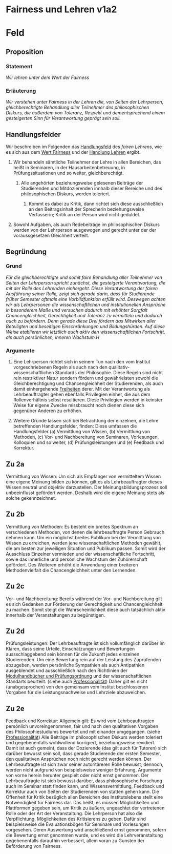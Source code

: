 <!---
   NAME - The NAME of this project is:
ethos

  FILE - The FILENAME of the current file is:
/v1a2.md

  CREATION - This project was CREATED on:
2017-01-28-16:15:00 UTC

  MODIFICATION - This project was last MODIFIED on:
2017-01-28-16:15:00 UTC

  VERSION - The current VERSION of this project is:
<git-commit-hash>-2017-01-28-16:15:00 UTC

  CREATOR(S) - This project was CREATED by:
Michael Czechowski, Martin Maga

  CONTACT - You can CONTACT the creator(s) or developer(s) of this project at:
E-Mail: mail@martinmaga.de

  COPYRIGHT - The COPYRIGHT holder of this project is:
COPYRIGHT (c) 2016 Martin Maga

  LICENSE - This project is LICENSED under the following license:
Martin Maga 2016 CC BY-SA 4.0 https://creativecommons.org

  SUBFILE – This is a SUBFILE! For more INFORMATION on this project go to:
/README.md
--->

# Fairness und Lehren v1a2

# Feld
## Proposition
### Statement
*Wir lehren unter dem Wert der Fairness*

### Erläuterung
*Wir verstehen unter Fairness in der Lehren die, von Seiten der Lehrperson, gleichberechtigte Behandlung aller Teilnehmer des philosophischen Diskurs, die außerdem von Toleranz, Respekt und dementsprechend einem gesteigerten Sinn für Verantwortung geprägt sein soll.*

## Handlungsfelder
Wir beschreiben im Folgenden das [Handlungsfeld](../synopsis/reasons.md) des *fairen Lehrens*, wie es sich aus dem [Wert Fairness](../values/v1_fairness.md) und der [Handlung Lehren](../actions/a2_teach.md) ergibt.

1. Wir behandeln sämtliche Teilnehmer der Lehre in allen Bereichen, das heißt in Seminaren, in der Hausarbeitenbetreuung, in Prüfungssituationen und so weiter, gleichberechtigt.

    1. Alle angehörten beziehungsweise gelesenen Beiträge der Studierenden und Mitdozierenden innhalb dieser Bereiche und des philosophischen Diskurs, werden toleriert.

        1. Kommt es dabei zu Kritik, dann richtet sich diese ausschließlich an den Beitragsinhalt der Sprecherin beziehungsweise Verfasserin; Kritik an der Person wird nicht geduldet.


2. Sowohl Aufgaben, als auch Redebeiträge im philosophischen Diskurs werden von der Lehrperson ausgewogen und gerecht unter der der voraussgesetzen Gleichheit verteilt.

## Begründung
### Grund
*Für die gleichberechtigte und somit faire Behandlung aller Teilnehmer von Seiten der Lehrperson spricht zunächst, die gesteigerte Verantwortung, die mit der Rolle des Lehrenden einhergeht. Diese Verantwortung der fairen Ausführung seiner Rolle, zeigt sich gerade darin, dass für Studierende früher Semester oftmals eine Vorbildfunktion erfüllt wird. Deswegen achten wir als Lehrpersonen die wissenschaftlichen und institutionellen Ansprüche in besonderem Maße und versuchen dadurch mit erhöhter Sorgfalt Chancengleichheit, Gerechtigkeit und Toleranz zu vermitteln und dadurch auch zu befördern. Denn gerade diese Drei fördern das Mitwirken aller Beteiligten und beseitigen Einschränkungen und Bildungshürden. Auf diese Weise etablieren wir letztlich auch aktiv den wissenschaftlichen Fortschritt, als auch persönlichen, inneren Wachstum.H*

### Argumente
1. Eine Lehrperson richtet sich in seinem Tun nach den vom Institut vorgeschriebenen Regeln als auch nach den qualitativ-wissenschaftlichen Standards der Philosophie. Diese Regeln sind nicht rein restriktiver Natur sondern fördern und gewährleisten sowohl die Gleichberechtigung und Chancengleichheit der Studierenden, als auch damit einhergehende [Freiheiten](./v2a2.md) derer. Mit der Verantwortung als Lehrbeauftragter gehen ebenfalls Privilegien einher, die aus dem Rollenverhältnis selbst resultieren. Diese Privilegien werden in keinster Weise für eigene Zwecke missbraucht noch dienen diese sich gegenüber Anderen zu erhöhen.

2. Weitere Gründe lassen sich bei Betrachtung der einzelnen, die Lehre betreffenden Handlungsfelder, finden:
Diese umfassen die Handlungsfelder (a) Vermittlung von Wissen, (b) Vermittlung von Methoden, (c) Vor- und Nachbereitung von Seminaren, Vorlesungen, Kolloquien und so weiter, (d) Prüfungsleistungen und (e) Feedback und Korrektur.

## Zu 2a
Vermittlung von Wissen: Um sich als Empfänger von vermitteltem Wissen eine eigene Meinung bilden zu können, gilt es als Lehrbeauftragter dieses Wissen neutral und objektiv darzustellen. Der Meinungsbildungsprozess soll unbeeinflusst gefördert werden. Deshalb wird die eigene Meinung stets als solche gekennzeichnet.

## Zu 2b
Vermittlung von Methoden: Es besteht ein breites Spektrum an verschiedenen Methoden, von denen die lehrbeauftragte Person Gebrauch nehmen kann. Um ein möglichst breites Publikum bei der Vermittlung von Wissen zu erreichen, werden jene wissenschaftlichen Methoden gewählt, die am besten zur jeweiligen Situation und Publikum passen. Somit wird der Ausschluss Einzelner vermieden und der wissenschaftliche Fortschritt, sowie das innerliche und persönliche Wachstum der Zuhörerschaft gefördert. Des Weiteren erhöht die Anwendung einer breiteren Methodenvielfalt die Chancengleichheit unter den Lernenden.

## Zu 2c
Vor- und Nachbereitung: Bereits während der Vor- und Nachbereitung gilt es sich Gedanken zur Förderung der Gerechtigkeit und Chancengleichheit zu machen. Somit steigt die Wahrscheinlichkeit diese auch tatsächlich aktiv innerhalb der Veranstaltungen zu begünstigen.

## Zu 2d
Prüfungsleistungen: Der Lehrbeauftragte ist sich vollumfänglich darüber im Klaren, dass seine Urteile, Einschätzungen und Bewertungen aussschlaggebend sein können für die Zukunft jedes einzelnen Studierenden. Um eine Bewertung rein auf der Leistung des Zuprüfenden abzugeben, werden persönliche Sympathien als auch Antipathien ausgeblendet und ausschließlich nach den Richtlinien der [Modulhandbücher und Prüfungsordnung](http://www.uni-stuttgart.de/bologna/modulhandbuecher/index.html) und der wissenschaftlichen Standarts beurteilt. (siehe auch [Professionalität](../values/v5_professionality.md)) Daher gilt es nicht (unabgesprochen) von den gemeinsam vom Institut beschlossenen Vorgaben für die Leistungsnachweise und Lehrziele abzuweichen.

## Zu 2e
Feedback und Korrektur: Allgemein gilt: Es wird vom Lehrbeauftragten persönlich unvoreingenommen, fair und nach den qualitativen Vorgaben des Philosophiestudiums bewertet und mit einander umgegangen. (siehe [Professionalität](../values/v5_professionality.md)) Alle Beiträge im philosophischen Diskurs werden toleriert und gegebenenfalls wohlwollend korrigiert, beziehungsweise revidiert. Damit ist auch gemeint, dass der Dozierende (das gilt auch für Tutoren) sich darüber bewusst sein soll, dass gerade Studierende der ersten Semester, den qualitativen Ansprüchen noch nicht gerecht werden können. Der Lehrbeauftragte ist sich zwar seiner autoritäreren Rolle bewusst, dennoch, werden nicht aufgrund von beispielsweise weniger Erfahrung, Argumente von vorne herein herunter gespielt oder nicht ernst genommen.
Der Lehrbeauftragte ist sich bewusst darüber, dass philosophische Forschung auch im Seminar statt finden kann, und Wissensvermittlung, Feedback und Korrektur auch von Seiten der Studierenden von statten gehen kann. Die Offenheit für Kritik bezüglich allen Bereichen des Institutslebens stellt eine Notwendigkeit für Fairness dar. Das heißt, es müssen Möglichkeiten und Plattformen gegeben sein, um Kritik zu äußern, ungeachtet der vertretenen Rolle oder der Art der Veranstaltung. Die Lehrperson hat also die Verpflichtung, Möglichkeiten des Kritisierens zu geben. Dafür sind beispielsweise die Evaluationsbögen für Seminare und Vorlesungen vorgesehen. Deren Auswertung wird anschließend ernst genommen, sofern die Bewertung ernst genommen wurde, und es wird die Lehrveranstaltung gegebenenfalls daraufhin verbessert, allem voran zu Gunsten der Beförderung von Fairness.
